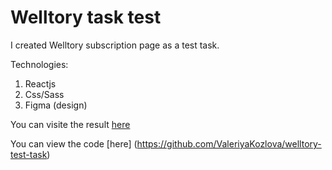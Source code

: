 # Welltory task test

I created Welltory subscription page as a test task.

Technologies:

1.  Reactjs
2.  Css/Sass
3.  Figma (design)

You can visite the result [here ](https://valeriyakozlova.github.io/valeriyakozlova.github.io-Welltory/)

You can view the code [here] (https://github.com/ValeriyaKozlova/welltory-test-task)
